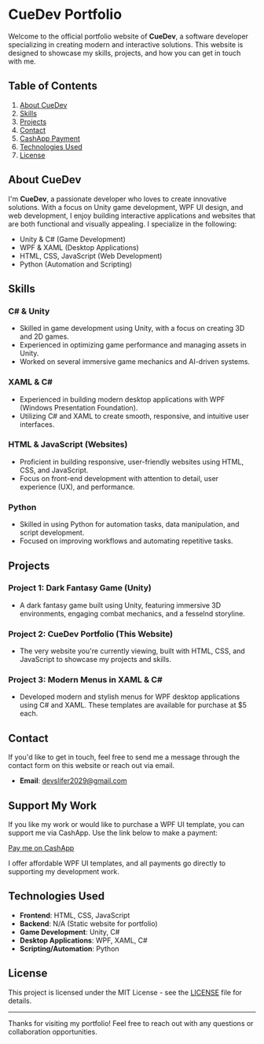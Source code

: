 # CueDev Portfolio

Welcome to the official portfolio website of **CueDev**, a software developer specializing in creating modern and interactive solutions. This website is designed to showcase my skills, projects, and how you can get in touch with me.

## Table of Contents
1. [About CueDev](#about-cuedev)
2. [Skills](#skills)
3. [Projects](#projects)
4. [Contact](#contact)
5. [CashApp Payment](#support-my-work)
6. [Technologies Used](#technologies-used)
7. [License](#license)

## About CueDev

I'm **CueDev**, a passionate developer who loves to create innovative solutions. With a focus on Unity game development, WPF UI design, and web development, I enjoy building interactive applications and websites that are both functional and visually appealing. I specialize in the following:

- Unity & C# (Game Development)
- WPF & XAML (Desktop Applications)
- HTML, CSS, JavaScript (Web Development)
- Python (Automation and Scripting)

## Skills

### C# & Unity
- Skilled in game development using Unity, with a focus on creating 3D and 2D games. 
- Experienced in optimizing game performance and managing assets in Unity.
- Worked on several immersive game mechanics and AI-driven systems.

### XAML & C#
- Experienced in building modern desktop applications with WPF (Windows Presentation Foundation).
- Utilizing C# and XAML to create smooth, responsive, and intuitive user interfaces.

### HTML & JavaScript (Websites)
- Proficient in building responsive, user-friendly websites using HTML, CSS, and JavaScript.
- Focus on front-end development with attention to detail, user experience (UX), and performance.

### Python
- Skilled in using Python for automation tasks, data manipulation, and script development.
- Focused on improving workflows and automating repetitive tasks.

## Projects

### Project 1: Dark Fantasy Game (Unity)
- A dark fantasy game built using Unity, featuring immersive 3D environments, engaging combat mechanics, and a fesselnd storyline.

### Project 2: CueDev Portfolio (This Website)
- The very website you're currently viewing, built with HTML, CSS, and JavaScript to showcase my projects and skills.

### Project 3: Modern Menus in XAML & C#
- Developed modern and stylish menus for WPF desktop applications using C# and XAML. These templates are available for purchase at $5 each.

## Contact

If you'd like to get in touch, feel free to send me a message through the contact form on this website or reach out via email.

- **Email**: devslifer2029@gmail.com

## Support My Work

If you like my work or would like to purchase a WPF UI template, you can support me via CashApp. Use the link below to make a payment:

[Pay me on CashApp](https://cash.app/$DevinSlifer0)

I offer affordable WPF UI templates, and all payments go directly to supporting my development work.

## Technologies Used

- **Frontend**: HTML, CSS, JavaScript
- **Backend**: N/A (Static website for portfolio)
- **Game Development**: Unity, C#
- **Desktop Applications**: WPF, XAML, C#
- **Scripting/Automation**: Python

## License

This project is licensed under the MIT License - see the [LICENSE](LICENSE) file for details.

---

Thanks for visiting my portfolio! Feel free to reach out with any questions or collaboration opportunities.


